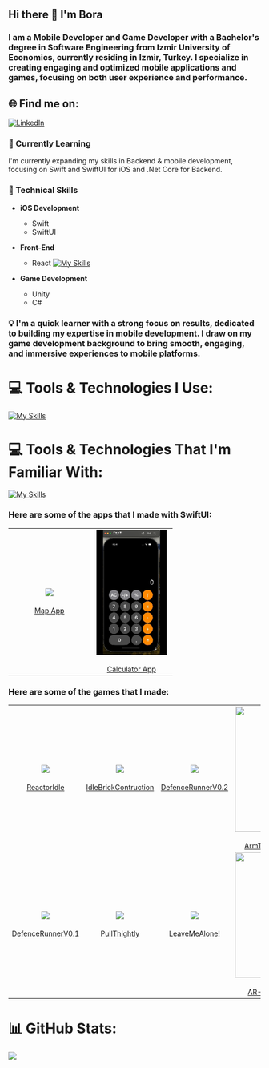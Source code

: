 ## Hi there 👋 I'm Bora

### I am a Mobile Developer and Game Developer with a Bachelor's degree in Software Engineering from Izmir University of Economics, currently residing in Izmir, Turkey. I specialize in creating engaging and optimized mobile applications and games, focusing on both user experience and performance.
## 🌐 Find me on:
[![LinkedIn](https://img.shields.io/badge/LinkedIn-%230077B5.svg?logo=linkedin&logoColor=white)](https://linkedin.com/in/bora-ozkoc) 
### 🌱 Currently Learning
I'm currently expanding my skills in Backend & mobile development, focusing on Swift and SwiftUI for iOS and .Net Core for Backend.

### 💼 Technical Skills

- **iOS Development**
  - Swift
  - SwiftUI
- **Front-End**
  - React
[![My Skills](https://skillicons.dev/icons?i=react)](https://personal-site-9whs.vercel.app)

- **Game Development**
  - Unity
  - C#

### 💡 I'm a quick learner with a strong focus on results, dedicated to building my expertise in mobile development. I draw on my game development background to bring smooth, engaging, and immersive experiences to mobile platforms.

# 💻 Tools & Technologies I Use:
[![My Skills](https://skillicons.dev/icons?i=swift,react,js,ts,next,unity,cs,github,stackoverflow,visualstudio,vscode,md)](https://github.com/BoraOzkoc)

# 💻 Tools & Technologies That I'm Familiar With:
[![My Skills](https://skillicons.dev/icons?i=cpp,python,unreal,java)](https://github.com/BoraOzkoc)

### Here are some of the apps that I made with SwiftUI:

<table>
  <tr>
    <td align="center" height="250" width ="150">
    <div><img src="https://github.com/BoraOzkoc/SwiftUiMapApp/blob/8c73ef84a354bf42299e1fb33c85c7a11d2af104/Ekran%20Kaydı%202024-08-23%2022.07.03.gif"  height="250"></div>
        <br/>
      <a href="https://github.com/BoraOzkoc/SwiftUiMapApp">
    Map App
      </a>
    </td>
    <td align="center" height="250" width ="150">
        <div><img src="https://github.com/BoraOzkoc/Calculator/blob/main/Calculator%20App%20Video-2.gif"  height="250"></div>
        <br/>
      <a href="https://github.com/BoraOzkoc/Calculator">
    Calculator App
      </a>
    </td>
  </tr>
</table>


### Here are some of the games that I made:


<table>
  <tr>
    <td align="center" height="250" width ="250">
        <div class="grid-item"><img src="https://github.com/BoraOzkoc/ReactorIdle/blob/main/ReactorIdle.gif"  height="250"></div>
        <br />
              <a href="https://github.com/BoraOzkoc">
        ReactorIdle    
      </a>
    </td>
   <td align="center" height="250">
        <div class="grid-item"><img src="https://github.com/BoraOzkoc/IdleBrickContruction/blob/main/IdleBrickContruction.gif"  height="250"></div>
        <br />
              <a href="https://github.com/BoraOzkoc">
        IdleBrickContruction
      </a>
    </td>
    <td align="center" height="250">
        <div class="grid-item"><img src="https://github.com/BoraOzkoc/DefenceRunnerV0.2/blob/main/DefenceRunnerV0_2.gif"  height="250"></div>
        <br />
              <a href="https://github.com/BoraOzkoc">
        DefenceRunnerV0.2
      </a>
      <td align="center" height="250">
        <div class="grid-item"><img src="https://github.com/BoraOzkoc/ArmThemUp/blob/main/ArmThem_Up.gif" width ="120" height="250"></div>
        <br />
              <a href="https://github.com/BoraOzkoc">
        ArmThemUp      
      </a>
    </td>
    <td align="center" height="250">
        <div class="grid-item"><img src="https://github.com/BoraOzkoc/WeightTextBattle/blob/main/WeightTextBattle.gif" width ="120" height="250"></div>
        <br />
              <a href="https://github.com/BoraOzkoc">
        WeightTextBattle
      </a>
    </td>
    <td align="center" height="250">
        <div class="grid-item"><img src="https://github.com/BoraOzkoc/SlingShotMerge/blob/main/SlingShotMerge.gif" width ="120" height="250"></div>
        <br />
              <a href="https://github.com/BoraOzkoc">
        SlingShotMerge
      </a>
    </td>
    </td>

  </tr>
  <tr>
  <td align="center" height="250">
        <div class="grid-item"><img src="https://github.com/BoraOzkoc/DefenceRunnerV0.1/blob/main/DefenceRunnerV0_1.gif"  height="250"></div>
        <br />
              <a href="https://github.com/BoraOzkoc">
        DefenceRunnerV0.1
      </a>
    </td>
   <td align="center" height="250">
        <div class="grid-item"><img src="https://github.com/BoraOzkoc/PullThightly/blob/main/PullTightly.gif"  height="250"></div>
        <br />
              <a href="https://github.com/BoraOzkoc">
        PullThightly
      </a>
    </td>
    <td align="center" height="250">
        <div class="grid-item"><img src="https://github.com/BoraOzkoc/LeaveMeAlone/blob/main/LeaveMeAlone.gif"  height="250"></div>
        <br />
              <a href="https://github.com/BoraOzkoc">
        LeaveMeAlone!
      </a>
      <td align="center" height="250" width ="200">
        <div class="grid-item"><img src="https://github.com/BoraOzkoc/AR-DEMO-/blob/main/AR_DEMO.gif" width ="120" height="250"></div>
        <br />
              <a href="https://github.com/BoraOzkoc">
        AR-DEMO        
      </a>
    </td>
    <td align="center" height="250">
        <div class="grid-item"><img src="https://github.com/BoraOzkoc/CashierRun/blob/main/CashierRun.gif"  height="250"></div>
        <br />
              <a href="https://github.com/BoraOzkoc">
        CashierRun    
      </a>
    </td>
    <td align="center" height="250">
        <div class="grid-item"><img src="https://github.com/BoraOzkoc/PushThemForward/blob/main/PushThemForward_MOV_AdobeExpress.gif" width ="120" height="250"></div>
        <br />
              <a href="https://github.com/BoraOzkoc">
        PushThemForward
      </a>
    </td>
  </tr>
</table>


# 📊 GitHub Stats:
![](https://github-readme-streak-stats.herokuapp.com/?user=BoraOzkoc&theme=gruvbox&hide_border=false)<br/>




